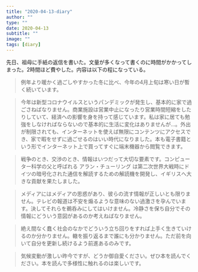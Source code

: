 ```yaml
---
title: "2020-04-13-diary"
author: ""
type: ""
date: 2020-04-13
subtitle: ""
image: ""
tags: [diary]
---
```

<!--more-->
先日、祖母に手紙の返信を書いた。文量が多くなって書くのに時間がかかってしまった。2時間ほど費やした。内容は以下の程になっている。

> 例年より暖かく過ごしやすかった冬に比べ、今年の4月上旬は寒い日が暫く続いています。

> 今年は新型コロナウイルスというパンデミックが発生し、基本的に家で過ごさねばなりません。商業施設は営業中止になったり営業時間短縮をしたりしていて、経済への影響を身を持って感じています。私は家に居ても勉強をしなければならないので基本的に生活に変化はありませんが…。外出が制限されても、インターネットを使えば無限にコンテンツにアクセスでき、家で暇をせずに過ごせるのはいい時代になりました。本も電子書籍という形でインターネット上で買ってすぐに端末機器から閲覧できます。

> 戦争のとき、交渉のとき、情報はいつだって大切な要素です。コンピューター科学の父と呼ばれる アラン・チューリング は第二次世界大戦時にドイツの暗号化された通信を解読するための解読機を開発し、イギリスへ大きな貢献を果たしました。

> メディアにはメディアの思惑があり、彼らの流す情報が正しいとも限りません。テレビの報道は不安を煽るような意味のない過激さを孕んでいます。決してそれらを鵜呑みにしてはいけません。冷静さを保ち自分でその情報にどういう意図があるのか考えねばなりません。

> 絶え間なく蠢く社会のなかでどういう立ち回りをすれば上手く生きていけるのか分かりません。轍を振り返るまで誰にも分かりません。ただ前を向いて自分を更新し続けるよう前進あるのみです。

> 気候変動が激しい昨今ですが、どうか御自愛ください。ぜひ本を読んでください。本を読んで多様性に触れるのは楽しいです。
